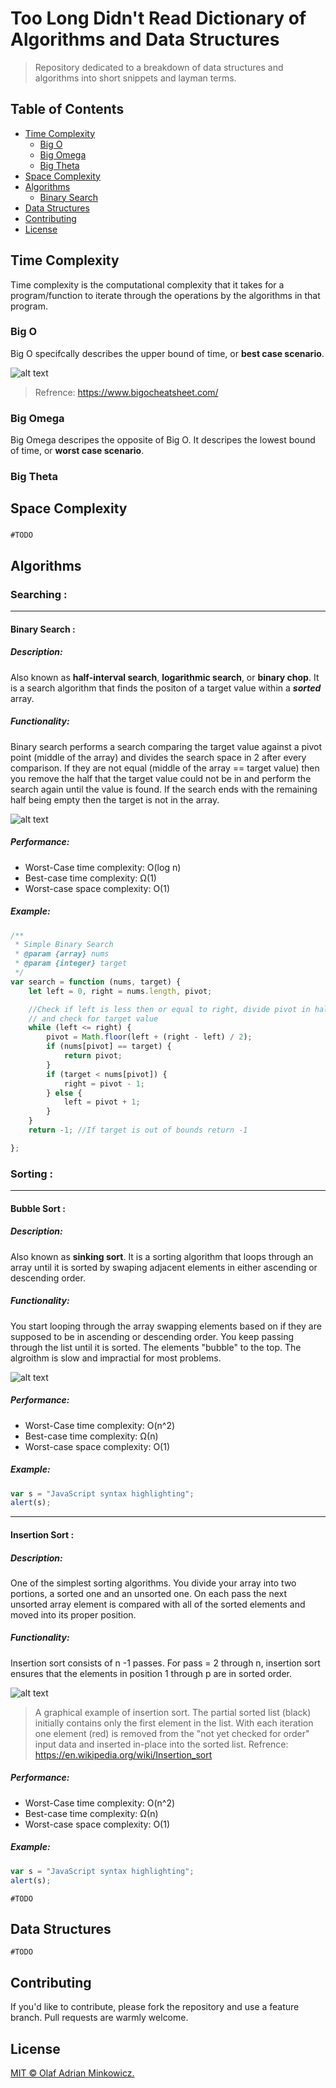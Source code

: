 ﻿# Too Long Didn't Read Dictionary of Algorithms and Data Structures
> Repository dedicated to a breakdown of data structures and algorithms into short snippets and layman terms.
## Table of Contents

- [Time Complexity](#Time-Complexity )
  - [Big O](#Big-O)
  - [Big Omega](#Big-Omega)
  - [Big Theta](#Big-Theta)
- [Space Complexity](#Space-Complexity )
- [Algorithms](#Algorithms)
  - [Binary Search](#Binary-Search-)
- [Data Structures](#Data-Structures)
- [Contributing](#contributing)
- [License](#license)


## Time Complexity

Time complexity is the computational complexity that it takes for a program/function to iterate through the operations by the algorithms in that program.
### Big O
Big O specifcally describes the upper bound of time, or **best case scenario**.

![alt text](Images/bigOCheatSheet.JPG "Binary search vs Sequential Search")
> Refrence: https://www.bigocheatsheet.com/
### Big Omega
Big Omega descripes the opposite of Big O. It descripes the lowest bound of time, or **worst case scenario**.
### Big Theta


## Space Complexity

###
```
#TODO

```

## Algorithms

### Searching :
***
#### Binary Search :
##### Description: 
Also known as **half-interval search**, **logarithmic search**, or **binary chop**. It is a search algorithm that finds the positon of a target value within a **_sorted_** array.
##### Functionality:
Binary search performs a search comparing the target value against a pivot point (middle of the array) and divides the search space in 2 after every comparison. If they are not equal (middle of the array == target value) then you remove the half that the target value could not be in and perform the search again until the value is found. If the search ends with the remaining half being empty then the target is not in the array.

![alt text](Images/binarySearch.gif "Binary search vs Sequential Search")

##### Performance:
+ Worst-Case time complexity:		O(log n)
+ Best-case time complexity:		Ω(1)
+ Worst-case space complexity:		O(1)

##### Example:
```javascript
/**
 * Simple Binary Search
 * @param {array} nums
 * @param {integer} target
 */
var search = function (nums, target) {
    let left = 0, right = nums.length, pivot;

    //Check if left is less then or equal to right, divide pivot in half 
    // and check for target value
    while (left <= right) {
        pivot = Math.floor(left + (right - left) / 2);
        if (nums[pivot] == target) {
            return pivot;
        }
        if (target < nums[pivot]) {
            right = pivot - 1;
        } else {
            left = pivot + 1;
        }
    }
    return -1; //If target is out of bounds return -1

};
```




### Sorting :

***
#### Bubble Sort :
##### Description: 
Also known as **sinking sort**. It is a sorting algorithm that loops through an array until it is sorted by swaping adjacent elements in either ascending or descending order.
##### Functionality:
You start looping through the array swapping elements based on if they are supposed to be in ascending or descending order. You keep passing through the list until it is sorted. The elements "bubble" to the top. The algroithm is slow and impractial for most problems.

![alt text](Images/bubbleSort.gif "Bubble Sort Example")

##### Performance:
+ Worst-Case time complexity:		O(n^2)
+ Best-case time complexity:		Ω(n)
+ Worst-case space complexity:		O(1)

##### Example:
```javascript
var s = "JavaScript syntax highlighting";
alert(s);
```

***
#### Insertion Sort :
##### Description: 
One of the simplest sorting algorithms. You divide your array into two portions, a sorted one and an unsorted one. On each pass the next unsorted array element is compared with all of the sorted elements and moved into its proper position.
##### Functionality:
Insertion sort consists of n -1 passes. For pass = 2 through n, insertion sort ensures that the elements in position 1 through p are in sorted order. 

![alt text](Images/insertionSort.gif "Insertion Sort Example")
> A graphical example of insertion sort. The partial sorted list (black) initially contains only the first element in the list. With each iteration one element (red) is removed from the "not yet checked for order" input data and inserted in-place into the sorted list.
> Refrence: https://en.wikipedia.org/wiki/Insertion_sort

##### Performance:
+ Worst-Case time complexity:		O(n^2)
+ Best-case time complexity:		Ω(n)
+ Worst-case space complexity:		O(1)

##### Example:
```javascript
var s = "JavaScript syntax highlighting";
alert(s);
```






```
#TODO
```

## Data Structures

```
#TODO
```



## Contributing

If you'd like to contribute, please fork the repository and use a feature branch. Pull requests are warmly welcome.



## License

[MIT © Olaf Adrian Minkowicz.](LICENSE)